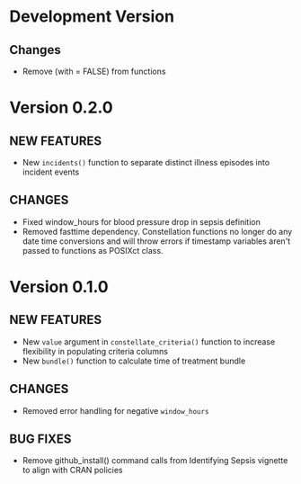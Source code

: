 Development Version
===================

## Changes

* Remove (with = FALSE) from functions

Version 0.2.0
===================

## NEW FEATURES
* New `incidents()` function to separate distinct illness episodes into incident events

## CHANGES

* Fixed window_hours for blood pressure drop in sepsis definition
* Removed fasttime dependency. Constellation functions no longer do any date time conversions and will throw errors if timestamp variables aren't passed to functions as POSIXct class.

Version 0.1.0
=============

## NEW FEATURES

* New `value` argument in `constellate_criteria()` function to increase flexibility in populating criteria columns
* New `bundle()` function to calculate time of treatment bundle

## CHANGES

* Removed error handling for negative `window_hours`

## BUG FIXES

* Remove github_install() command calls from Identifying Sepsis vignette to align with CRAN policies
